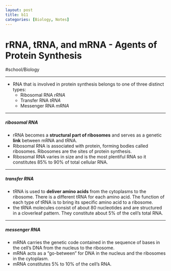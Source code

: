 ```yaml
---
layout: post
title: b11
categories: [Biology, Notes]
---
```

# rRNA, tRNA, and mRNA - Agents of Protein Synthesis
#school/Biology
- - - -
* RNA that is involved in protein synthesis belongs to one of three distinct types:
	* Ribosomal RNA _rRNA_
	* Transfer RNA _tRNA_
	* Messenger RNA _mRNA_

- - - -
##### ribosomal RNA
* rRNA becomes a **structural part of ribosomes** and serves as a genetic **link** between mRNA and tRNA.
* Ribosomal RNA is associated with protein, forming bodies called ribosomes. Ribosomes are the sites of protein synthesis.
* Ribosomal RNA varies in size and is the most plentiful RNA so it constitutes 85% to 90% of total cellular RNA.

- - - -
##### transfer RNA
* tRNA is used to **deliver amino acids** from the cytoplasms to the ribosome. There is a different tRNA for each amino acid. The function of each type of tRNA is to bring its specific amino acid to a ribosome.
* the tRNA molecules consist of about 80 nucleotides and are structured in a cloverleaf pattern. They constitute about 5% of the cell’s total RNA.

- - - -
##### messenger RNA
* mRNA carries the genetic code contained in the sequence of bases in the cell’s DNA from the nucleus to the ribosome.
* mRNA acts as a “go-between” for DNA in the nucleus and the ribosomes in the cytoplasm.
* mRNA constitutes 5% to 10% of the cell’s RNA.
